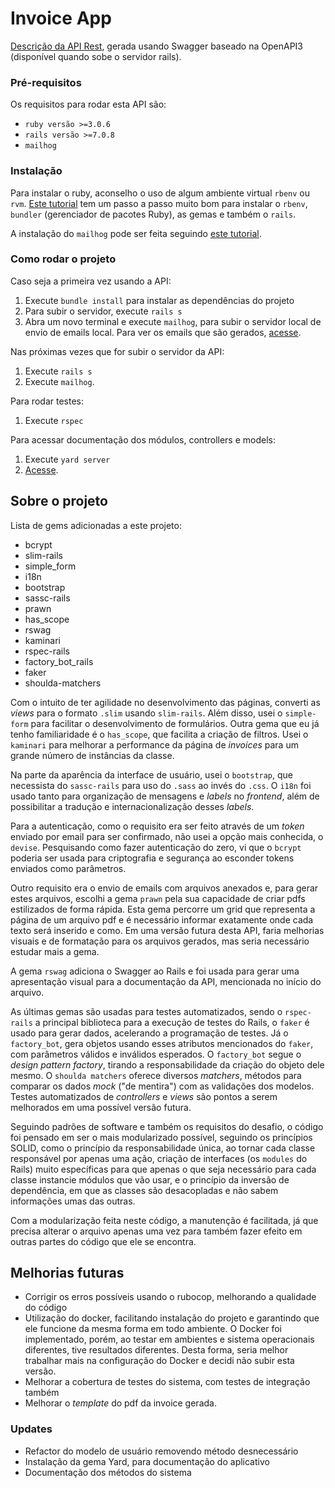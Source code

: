 # Invoice App
[Descrição da API Rest](http://localhost:3000/api-docs), gerada usando Swagger baseado na OpenAPI3 (disponível quando sobe o servidor rails).

### Pré-requisitos

Os requisitos para rodar esta API são:

- `ruby versão >=3.0.6`
- `rails versão >=7.0.8`
- `mailhog`

### Instalação

Para instalar o ruby, aconselho o uso de algum ambiente virtual `rbenv` ou `rvm`. [Este tutorial](https://www.digitalocean.com/community/tutorials/how-to-install-ruby-on-rails-with-rbenv-on-ubuntu-20-04) tem um passo a passo muito bom para instalar o `rbenv`, `bundler` (gerenciador de pacotes Ruby), as gemas e também o `rails`.

A instalação do `mailhog` pode ser feita seguindo [este tutorial](https://www.lullabot.com/articles/installing-mailhog-for-ubuntu).

### Como rodar o projeto

Caso seja a primeira vez usando a API:
1. Execute `bundle install` para instalar as dependências do projeto
2. Para subir o servidor, execute `rails s`
3. Abra um novo terminal e execute `mailhog`, para subir o servidor local de envio de emails local. Para ver os emails que são gerados, [acesse](http://localhost:8025).

Nas próximas vezes que for subir o servidor da API:
1. Execute `rails s`
2. Execute `mailhog`.
 
Para rodar testes:
1. Execute `rspec`

Para acessar documentação dos módulos, controllers e models:
1. Execute `yard server`
2. [Acesse](http://localhost:8808).

## Sobre o projeto

Lista de gems adicionadas a este projeto:
- bcrypt
- slim-rails
- simple_form
- i18n
- bootstrap
- sassc-rails
- prawn
- has_scope
- rswag
- kaminari
- rspec-rails
- factory_bot_rails
- faker
- shoulda-matchers

Com o intuito de ter agilidade no desenvolvimento das páginas, converti as *views* para o formato `.slim` usando `slim-rails`. Além disso, usei o `simple-form` para facilitar o desenvolvimento de formulários. Outra gema que eu já tenho familiaridade é o `has_scope`, que facilita a criação de filtros. Usei o `kaminari` para melhorar a performance da página de *invoices* para um grande número de instâncias da classe.

Na parte da aparência da interface de usuário, usei  o `bootstrap`, que necessista do `sassc-rails` para uso do `.sass` ao invés do `.css`. O `i18n` foi usado tanto para organização de mensagens e *labels* no *frontend*, além de possibilitar a tradução e internacionalização desses *labels*.

Para a autenticação, como o requisito era ser feito através de um *token* enviado por email para ser confirmado, não usei a opção mais conhecida, o `devise`. Pesquisando como fazer autenticação do zero, vi que o `bcrypt` poderia ser usada para criptografia e segurança ao esconder tokens enviados como parâmetros.

Outro requisito era o envio de emails com arquivos anexados e, para gerar estes arquivos, escolhi a gema `prawn` pela sua capacidade de criar pdfs estilizados de forma rápida. Esta gema percorre um grid que representa a página de um arquivo pdf e é necessário informar exatamente onde cada texto será inserido e como. Em uma versão futura desta API, faria melhorias visuais e de formatação para os arquivos gerados, mas seria necessário estudar mais a gema.

A gema `rswag` adiciona o Swagger ao Rails e foi usada para gerar uma apresentação visual para a documentação da API, mencionada no início do arquivo.

As últimas gemas são usadas para testes automatizados, sendo o `rspec-rails` a principal biblioteca para a execução de testes do Rails, o `faker` é usado para gerar dados, acelerando a programação de testes. Já o `factory_bot`, gera objetos usando esses atributos mencionados do `faker`, com parâmetros válidos e inválidos esperados. O `factory_bot` segue o *design pattern* *factory*, tirando a responsabilidade da criação do objeto dele mesmo. O `shoulda matchers` oferece diversos *matchers*, métodos para comparar os dados *mock* ("de mentira") com as validações dos modelos. Testes automatizados de *controllers* e *views* são pontos a serem melhorados em uma possível versão futura.

Seguindo padrões de software e também os requisitos do desafio, o código foi pensado em ser o mais modularizado possível, seguindo os princípios SOLID, como o princípio da responsabilidade única, ao tornar cada classe responsável por apenas uma ação, criação de interfaces (os `modules` do Rails) muito específicas para que apenas o que seja necessário para cada classe instancie módulos que vão usar, e o princípio da inversão de dependência, em que as classes são desacopladas e não sabem informações umas das outras.

Com a modularização feita neste código, a manutenção é facilitada, já que precisa alterar o arquivo apenas uma vez para também fazer efeito em outras partes do código que ele se encontra.

## Melhorias futuras
- Corrigir os erros possíveis usando o rubocop, melhorando a qualidade do código
- Utilização do docker, facilitando instalação do projeto e garantindo que ele funcione da mesma forma em todo ambiente. O Docker foi implementado, porém, ao testar em ambientes e sistema operacionais diferentes, tive resultados diferentes. Desta forma, seria melhor trabalhar mais na configuração do Docker e decidi não subir esta versão.
- Melhorar a cobertura de testes do sistema, com testes de integração também
- Melhorar o *template* do pdf da invoice gerada.

### Updates
- Refactor do modelo de usuário removendo método desnecessário
- Instalação da gema Yard, para documentação do aplicativo
- Documentação dos métodos do sistema